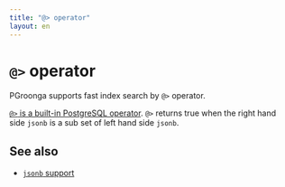 ```yaml
---
title: "@> operator"
layout: en
---
```


# `@>` operator

PGroonga supports fast index search by `@>` operator.

[`@>` is a built-in PostgreSQL operator](http://www.postgresql.org/docs/current/static/functions-json.html#FUNCTIONS-JSONB-OP-TABLE). `@>` returns true when the right hand side `jsonb` is a sub set of left hand side `jsonb`.

## See also

  * [`jsonb` support](../jsonb.html)
